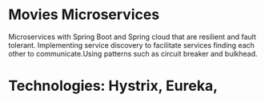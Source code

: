 # Movies Microservices 

Microservices with Spring Boot and Spring cloud that are resilient and fault tolerant. Implementing service discovery to facilitate services finding each other to communicate.Using patterns such as circuit breaker and bulkhead.

# Technologies: Hystrix, Eureka, 
